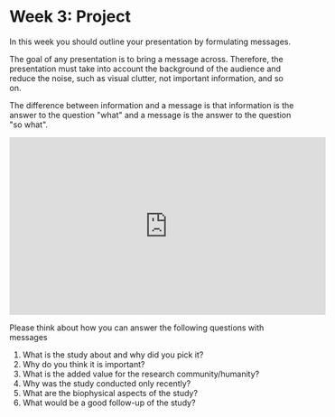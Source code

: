 # Week 3: Project

In this week you should outline your presentation by formulating messages.

The goal of any presentation is to bring a message across. Therefore, the presentation must take into account the background of the audience and reduce the noise, such as visual clutter, not important information, and so on. 

The difference between information and a message is that information is the answer to the question "what" and a message is the answer to the question "so what".

<iframe width="560" height="315" src="https://www.youtube.com/embed/Q8qiJw-GL9k" frameborder="0" allow="accelerometer; autoplay; encrypted-media; gyroscope; picture-in-picture" allowfullscreen></iframe>


Please think about how you can answer the following questions with messages

1) What is the study about and why did you pick it?
2) Why do you think it is important?
3) What is the added value for the research community/humanity?
4) Why was the study conducted only recently?
5) What are the biophysical aspects of the study?
6) What would be a good follow-up of the study?
